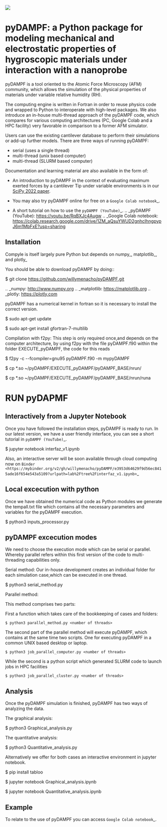 ![](https://github.com/willymenacho/pyDAMPF/blob/pyDAMPF_INTERFACE/logo.png "")

pyDAMPF: a Python package for modeling mechanical and electrostatic properties of hygroscopic materials under interaction with a nanoprobe
======================================================

pyDAMPF is a tool oriented to the Atomic Force Microscopy (AFM) community, which allows the simulation of the physical properties of materials under variable relative humidity (RH).

The computing engine is written in Fortran in order to reuse physics code and wrapped to Python to interoperate with high-level packages. We also introduce an in-house multi-thread approach of the pyDAMPF code, which compares for various computing architectures (PC, Google Colab and a HPC facility) very favorable in comparison to a former AFM simulator. 


Users can use the existing cantilever database to perform their simulations or add-up further models. There are three ways of running pyDAMPF:

- serial (uses a single thread)
- multi-thread (unix based computer)
- multi-thread (SLURM based computer)

Documentation and learning material are also available in the form of:


- An introduction to pyDAMPF in the context of evaluating maximum exerted forces by a cantilever Tip under variable environments is in our [SciPy 2022 paper](https://conference.scipy.org/proceedings/scipy2022/pyDAMPF_HVGuzman.html).

- You may also try pyDAMPF online for free on a `Google Colab notebook`_.

- A short tutorial on how to use the `pyDAMPF (YouTube)`_.
.. _pyDAMPF (YouTube): https://youtu.be/RqBXJc4Augw
.. _Google Colab notebook: https://colab.research.google.com/drive/1ZM_aQsuYWUD2gnhcIhngpypJ6m1MbFxE?usp=sharing

Installation
-------------

Compyle is itself largely pure Python but depends on numpy_, matplotlib_, and plotly_

You should be able to download pyDAMPF  by doing::

  $ git clone https://github.com/willymenacho/pyDAMPF.git


.. _numpy: http://www.numpy.org
.. _matplotlib: https://matplotlib.org
.. _plotly: https://plotly.com


pyDAMPF has a numerical kernel in fortran so it is necessary to install the correct 
version.

  $ sudo apt-get update
  
  $ sudo apt-get install gfortran-7-multilib


Compilation with f2py: This step is only required once,and depends on the computer 
architecture, by using f2py with the file pyDAMPF.f90 within the folder
EXECUTE_pyDAMPF, the code for this reads

  $ f2py -c --fcompiler=gnu95 pyDAMPF.f90 -m mypyDAMPF
  
  $ cp *.so ~/pyDAMPF/EXECUTE_pyDAMPF/pyDAMPF_BASE/nrun/
  
  $ cp *.so ~/pyDAMPF/EXECUTE_pyDAMPF/pyDAMPF_BASE/nrun/runa
  
 
RUN pyDAPMF 
===============
  
Interactively from a Jupyter Notebook
------------------------------------- 
Once you have followed the installation steps, pyDAMPF is ready to run. 
In our latest version, we have a user friendly interface, you can see a short tutorial in `pyDAMPF (YouTube)`_.

  $ jupyter notebook interfaz_v1.ipynb
  
Also, an interactive server will be soon available through cloud computing now on `Binder  <https://mybinder.org/v2/gh/willymenacho/pyDAMPF/e3953d64629f9d56ec8415ade16f654e543a5109?urlpath=lab%2Ftree%2Finterfaz_v1.ipynb>`_



Local excecution with python 
-----------------------------

Once we have obtained the numerical code as Python modules we generate the 
tempall.txt file which contains all the necessary parameters and variables for 
the pyDAMPF execution.

  $ python3 inputs_processor.py

pyDAMPF excecution modes
-------------------------

We need to choose the execution mode which can be serial or parallel. 
Whereby parallel refers within this first version of the code to multi-threading
capabilities only.

Serial method: Our in-house development creates an individual folder for 
each simulation case,which can be executed in one thread.

  $ python3 serial_method.py
  
Parallel method: 

  This method comprises two parts:

  First a function which takes care of the bookkeeping of 
  cases and folders:

    $ python3 parallel_method.py <number of threads>
  
  The second part of the parallel method will execute pyDAMPF, which contains
  at the same time two scripts. One for executing pyDAMPF in a common UNIX 
  based desktop or laptop. 

    $ python3 job_parallel_computer.py <number of threads>

  While the second is a python script which generated SLURM code to launch
  jobs in HPC facilities

    $ python3 job_parallel_cluster.py <number of threads>
  
Analysis
-------------  
  
Once the pyDAMPF simulation is finished, pyDAMPF has two ways of analyzing the data.

The graphical analysis:

  $ python3 Graphical_analysis.py

The quantitative analysis:

  $ python3 Quantitative_analysis.py
  
Alternatively we offer for both cases an interactive environment in jupyter notebook. 

  $ pip install tabloo
  
  $ jupyter notebook Graphical_analysis.ipynb
  
  $ jupyter notebook Quantitative_analysis.ipynb
  
  

Example
---------

To relate to the use of pyDAMPF you can access `Google Colab notebook`_.
